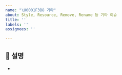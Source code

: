 ```yaml
---
name: "\U0001F3B8 기타"
about: Style, Resource, Remove, Rename 등 기타 이슈
title: ''
labels: ''
assignees: ''

---
```


## 📓 설명
-
